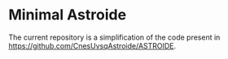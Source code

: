 # Minimal Astroide

The current repository is a simplification of the code present in https://github.com/CnesUvsqAstroide/ASTROIDE.
